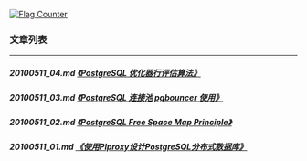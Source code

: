 <a rel="nofollow" href="http://info.flagcounter.com/h9V1"  ><img src="http://s03.flagcounter.com/count/h9V1/bg_FFFFFF/txt_000000/border_CCCCCC/columns_2/maxflags_12/viewers_0/labels_0/pageviews_0/flags_0/"  alt="Flag Counter"  border="0"  ></a>  
  
### 文章列表  
----  
##### 20100511_04.md   [《PostgreSQL 优化器行评估算法》](20100511_04.md)  
##### 20100511_03.md   [《PostgreSQL 连接池 pgbouncer 使用》](20100511_03.md)  
##### 20100511_02.md   [《PostgreSQL Free Space Map Principle》](20100511_02.md)  
##### 20100511_01.md   [《使用Plproxy设计PostgreSQL分布式数据库》](20100511_01.md)  
